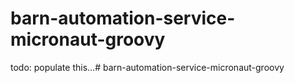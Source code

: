 # barn-automation-service-micronaut-groovy

todo: populate this...# barn-automation-service-micronaut-groovy
